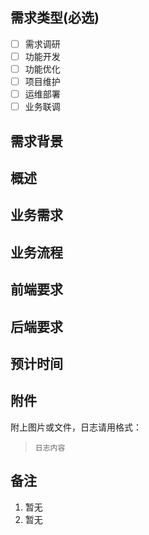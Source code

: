 ## 需求类型(必选)
- [ ] 需求调研
- [ ] 功能开发
- [ ] 功能优化
- [ ] 项目维护
- [ ] 运维部署
- [ ] 业务联调

## 需求背景

## 概述

## 业务需求

## 业务流程

## 前端要求

## 后端要求

## 预计时间

## 附件
附上图片或文件，日志请用格式：

> ```
> 日志内容
> ```


## 备注
1. 暂无
2. 暂无
